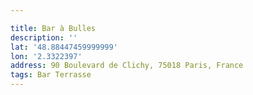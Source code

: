 ```yaml
---

title: Bar à Bulles
description: ''
lat: '48.88447459999999'
lon: '2.3322397'
address: 90 Boulevard de Clichy, 75018 Paris, France
tags: Bar Terrasse
---
```

